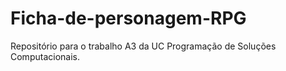 # Ficha-de-personagem-RPG

Repositório para o trabalho A3 da UC Programação de Soluções Computacionais.
